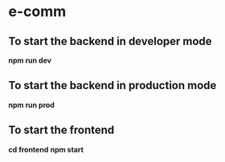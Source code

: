 # e-comm

## To start the backend in developer mode
**npm run dev**

## To start the backend in production mode
**npm run prod**

## To start the frontend
**cd frontend**
**npm start**
